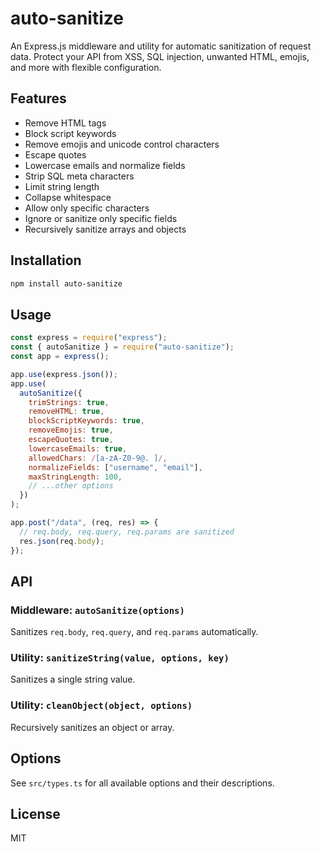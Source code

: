 # auto-sanitize

An Express.js middleware and utility for automatic sanitization of request data. Protect your API from XSS, SQL injection, unwanted HTML, emojis, and more with flexible configuration.

## Features

- Remove HTML tags
- Block script keywords
- Remove emojis and unicode control characters
- Escape quotes
- Lowercase emails and normalize fields
- Strip SQL meta characters
- Limit string length
- Collapse whitespace
- Allow only specific characters
- Ignore or sanitize only specific fields
- Recursively sanitize arrays and objects

## Installation

```bash
npm install auto-sanitize
```

## Usage

```js
const express = require("express");
const { autoSanitize } = require("auto-sanitize");
const app = express();

app.use(express.json());
app.use(
  autoSanitize({
    trimStrings: true,
    removeHTML: true,
    blockScriptKeywords: true,
    removeEmojis: true,
    escapeQuotes: true,
    lowercaseEmails: true,
    allowedChars: /[a-zA-Z0-9@. ]/,
    normalizeFields: ["username", "email"],
    maxStringLength: 100,
    // ...other options
  })
);

app.post("/data", (req, res) => {
  // req.body, req.query, req.params are sanitized
  res.json(req.body);
});
```

## API

### Middleware: `autoSanitize(options)`

Sanitizes `req.body`, `req.query`, and `req.params` automatically.

### Utility: `sanitizeString(value, options, key)`

Sanitizes a single string value.

### Utility: `cleanObject(object, options)`

Recursively sanitizes an object or array.

## Options

See `src/types.ts` for all available options and their descriptions.

## License

MIT
